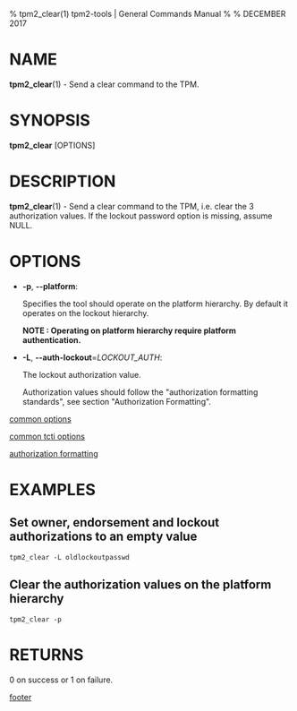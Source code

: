 % tpm2_clear(1) tpm2-tools | General Commands Manual
%
% DECEMBER 2017

# NAME

**tpm2_clear**(1) - Send a clear command to the TPM.

# SYNOPSIS

**tpm2_clear** [OPTIONS]

# DESCRIPTION

**tpm2_clear**(1) - Send a clear command to the TPM, i.e. clear the 3 authorization
values. If the lockout password option is missing, assume NULL.

# OPTIONS

  * **-p**, **\--platform**:

    Specifies the tool should operate on the platform hierarchy. By default
    it operates on the lockout hierarchy.

    **NOTE : Operating on platform hierarchy require platform authentication.**

  * **-L**, **\--auth-lockout**=_LOCKOUT\_AUTH_:

    The lockout authorization value.

    Authorization values should follow the "authorization formatting standards",
    see section "Authorization Formatting".

[common options](common/options.md)

[common tcti options](common/tcti.md)

[authorization formatting](common/authorizations.md)

# EXAMPLES

## Set owner, endorsement and lockout authorizations to an empty value

```
tpm2_clear -L oldlockoutpasswd
```

## Clear the authorization values on the platform hierarchy
```
tpm2_clear -p
```

# RETURNS

0 on success or 1 on failure.

[footer](common/footer.md)
